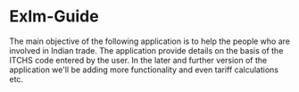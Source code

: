 ExIm-Guide
==========

The main objective of the following application is to help the people who are involved in Indian trade. The application provide details on the basis of the ITCHS code entered by the user. In the later and further version of the application we'll be adding more functionality and even tariff calculations etc.
